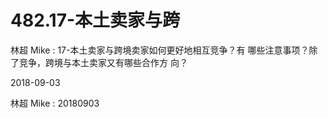 # 482.17-本土卖家与跨

林超 Mike : 17-本土卖家与跨境卖家如何更好地相互竞争？有 哪些注意事项？除了竞争，跨境与本土卖家又有哪些合作方 向？

2018-09-03

林超 Mike : 20180903